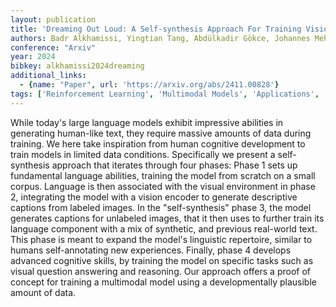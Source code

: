 ```yaml
---
layout: publication
title: 'Dreaming Out Loud: A Self-synthesis Approach For Training Vision-language Models With Developmentally Plausible Data'
authors: Badr Alkhamissi, Yingtian Tang, Abdülkadir Gökce, Johannes Mehrer, Martin Schrimpf
conference: "Arxiv"
year: 2024
bibkey: alkhamissi2024dreaming
additional_links:
  - {name: "Paper", url: 'https://arxiv.org/abs/2411.00828'}
tags: ['Reinforcement Learning', 'Multimodal Models', 'Applications', 'Training Techniques']
---
```

While today's large language models exhibit impressive abilities in
generating human-like text, they require massive amounts of data during
training. We here take inspiration from human cognitive development to train
models in limited data conditions. Specifically we present a self-synthesis
approach that iterates through four phases: Phase 1 sets up fundamental
language abilities, training the model from scratch on a small corpus. Language
is then associated with the visual environment in phase 2, integrating the
model with a vision encoder to generate descriptive captions from labeled
images. In the "self-synthesis" phase 3, the model generates captions for
unlabeled images, that it then uses to further train its language component
with a mix of synthetic, and previous real-world text. This phase is meant to
expand the model's linguistic repertoire, similar to humans self-annotating new
experiences. Finally, phase 4 develops advanced cognitive skills, by training
the model on specific tasks such as visual question answering and reasoning.
Our approach offers a proof of concept for training a multimodal model using a
developmentally plausible amount of data.
